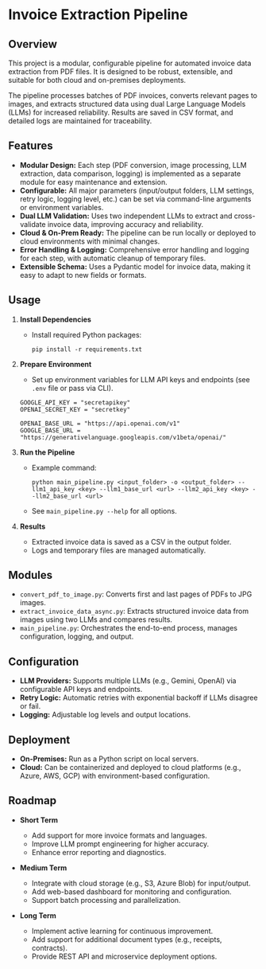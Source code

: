 # Invoice Extraction Pipeline

## Overview

This project is a modular, configurable pipeline for automated invoice data extraction from PDF files. It is designed to be robust, extensible, and suitable for both cloud and on-premises deployments.

The pipeline processes batches of PDF invoices, converts relevant pages to images, and extracts structured data using dual Large Language Models (LLMs) for increased reliability. Results are saved in CSV format, and detailed logs are maintained for traceability.

## Features

- **Modular Design:** Each step (PDF conversion, image processing, LLM extraction, data comparison, logging) is implemented as a separate module for easy maintenance and extension.
- **Configurable:** All major parameters (input/output folders, LLM settings, retry logic, logging level, etc.) can be set via command-line arguments or environment variables.
- **Dual LLM Validation:** Uses two independent LLMs to extract and cross-validate invoice data, improving accuracy and reliability.
- **Cloud & On-Prem Ready:** The pipeline can be run locally or deployed to cloud environments with minimal changes.
- **Error Handling & Logging:** Comprehensive error handling and logging for each step, with automatic cleanup of temporary files.
- **Extensible Schema:** Uses a Pydantic model for invoice data, making it easy to adapt to new fields or formats.

## Usage

1. **Install Dependencies**
   - Install required Python packages:
     ```
     pip install -r requirements.txt
     ```

2. **Prepare Environment**
   - Set up environment variables for LLM API keys and endpoints (see `.env` file or pass via CLI).
    ```env
    GOOGLE_API_KEY = "secretapikey"
    OPENAI_SECRET_KEY = "secretkey"

    OPENAI_BASE_URL = "https://api.openai.com/v1"
    GOOGLE_BASE_URL = "https://generativelanguage.googleapis.com/v1beta/openai/"
    ```

3. **Run the Pipeline**
   - Example command:
     ```
     python main_pipeline.py <input_folder> -o <output_folder> --llm1_api_key <key> --llm1_base_url <url> --llm2_api_key <key> --llm2_base_url <url>
     ```
   - See `main_pipeline.py --help` for all options.

4. **Results**
   - Extracted invoice data is saved as a CSV in the output folder.
   - Logs and temporary files are managed automatically.

## Modules

- `convert_pdf_to_image.py`: Converts first and last pages of PDFs to JPG images.
- `extract_invoice_data_async.py`: Extracts structured invoice data from images using two LLMs and compares results.
- `main_pipeline.py`: Orchestrates the end-to-end process, manages configuration, logging, and output.

## Configuration

- **LLM Providers:** Supports multiple LLMs (e.g., Gemini, OpenAI) via configurable API keys and endpoints.
- **Retry Logic:** Automatic retries with exponential backoff if LLMs disagree or fail.
- **Logging:** Adjustable log levels and output locations.

## Deployment

- **On-Premises:** Run as a Python script on local servers.
- **Cloud:** Can be containerized and deployed to cloud platforms (e.g., Azure, AWS, GCP) with environment-based configuration.

## Roadmap

- **Short Term**
  - Add support for more invoice formats and languages.
  - Improve LLM prompt engineering for higher accuracy.
  - Enhance error reporting and diagnostics.

- **Medium Term**
  - Integrate with cloud storage (e.g., S3, Azure Blob) for input/output.
  - Add web-based dashboard for monitoring and configuration.
  - Support batch processing and parallelization.

- **Long Term**
  - Implement active learning for continuous improvement.
  - Add support for additional document types (e.g., receipts, contracts).
  - Provide REST API and microservice deployment options.